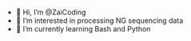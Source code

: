 - 👋 Hi, I’m @ZaiCoding
- 👀 I’m interested in processing NG sequencing data
- 🌱 I’m currently learning Bash and Python 


<!---
ZaiCoding/ZaiCoding is a ✨ special ✨ repository because its `README.md` (this file) appears on your GitHub profile.
You can click the Preview link to take a look at your changes.
--->
